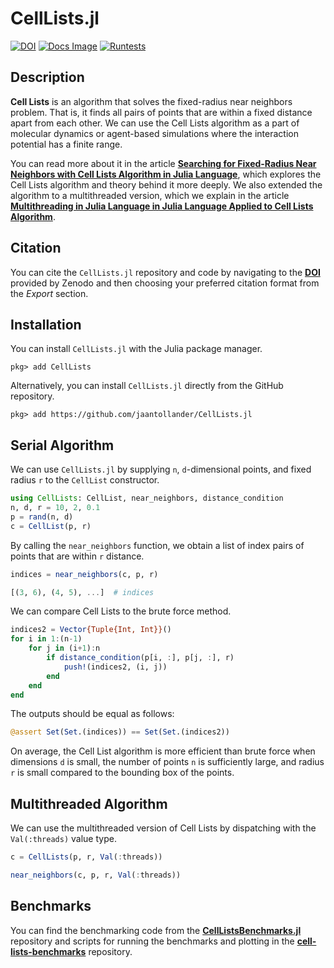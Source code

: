 # CellLists.jl
[![DOI](https://zenodo.org/badge/298188925.svg)](https://zenodo.org/badge/latestdoi/298188925)
[![Docs Image](https://img.shields.io/badge/docs-stable-blue.svg)](https://jaantollander.github.io/CellLists.jl/stable/)
[![Runtests](https://github.com/jaantollander/CellLists.jl/workflows/Runtests/badge.svg)](https://github.com/jaantollander/CellLists.jl/actions/workflows/Runtests.yml)


## Description
**Cell Lists** is an algorithm that solves the fixed-radius near neighbors problem. That is, it finds all pairs of points that are within a fixed distance apart from each other. We can use the Cell Lists algorithm as a part of molecular dynamics or agent-based simulations where the interaction potential has a finite range.

You can read more about it in the article [**Searching for Fixed-Radius Near Neighbors with Cell Lists Algorithm in Julia Language**](https://jaantollander.com/post/searching-for-fixed-radius-near-neighbors-with-cell-lists-algorithm-in-julia-language/), which explores the Cell Lists algorithm and theory behind it more deeply. We also extended the algorithm to a multithreaded version, which we explain in the article [**Multithreading in Julia Language in Julia Language Applied to Cell Lists Algorithm**](https://jaantollander.com/post/multithreading-in-julia-language-applied-to-cell-lists-algorithm/).


## Citation
You can cite the `CellLists.jl` repository and code by navigating to the [**DOI**](https://zenodo.org/badge/latestdoi/298188925) provided by Zenodo and then choosing your preferred citation format from the *Export* section.


## Installation
You can install `CellLists.jl` with the Julia package manager.

```
pkg> add CellLists
```

Alternatively, you can install `CellLists.jl` directly from the GitHub repository.

```
pkg> add https://github.com/jaantollander/CellLists.jl
```


## Serial Algorithm
We can use `CellLists.jl` by supplying `n`, `d`-dimensional points, and fixed radius `r` to the `CellList` constructor.

```julia
using CellLists: CellList, near_neighbors, distance_condition
n, d, r = 10, 2, 0.1
p = rand(n, d)
c = CellList(p, r)
```

By calling the `near_neighbors` function, we obtain a list of index pairs of points that are within `r` distance.

```julia
indices = near_neighbors(c, p, r)
```

```julia
[(3, 6), (4, 5), ...]  # indices
```

We can compare Cell Lists to the brute force method.

```julia
indices2 = Vector{Tuple{Int, Int}}()
for i in 1:(n-1)
    for j in (i+1):n
        if distance_condition(p[i, :], p[j, :], r)
            push!(indices2, (i, j))
        end
    end
end
```

The outputs should be equal as follows:

```julia
@assert Set(Set.(indices)) == Set(Set.(indices2))
```

On average, the Cell List algorithm is more efficient than brute force when dimensions `d` is small, the number of points `n` is sufficiently large, and radius `r` is small compared to the bounding box of the points.


## Multithreaded Algorithm
We can use the multithreaded version of Cell Lists by dispatching with the `Val(:threads)` value type.

```julia
c = CellLists(p, r, Val(:threads))
```

```julia
near_neighbors(c, p, r, Val(:threads))
```


## Benchmarks
You can find the benchmarking code from the [**CellListsBenchmarks.jl**](https://github.com/jaantollander/CellListsBenchmarks.jl) repository and scripts for running the benchmarks and plotting in the [**cell-lists-benchmarks**](https://github.com/jaantollander/cell-lists-benchmarks) repository.
